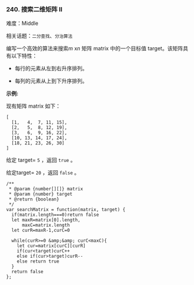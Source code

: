 ### 240. 搜索二维矩阵 II

难度：Middle

相关话题：`二分查找`、`分治算法`

编写一个高效的算法来搜索*m* x*n* 矩阵 matrix 中的一个目标值 target。该矩阵具有以下特性：




* 每行的元素从左到右升序排列。

* 每列的元素从上到下升序排列。





**示例:** 



现有矩阵 matrix 如下：



```
[
  [1,   4,  7, 11, 15],
  [2,   5,  8, 12, 19],
  [3,   6,  9, 16, 22],
  [10, 13, 14, 17, 24],
  [18, 21, 23, 26, 30]
]
```


给定 target= `5` ，返回 `true` 。



给定target= `20` ，返回 `false` 。


```
/**
 * @param {number[][]} matrix
 * @param {number} target
 * @return {boolean}
 */
var searchMatrix = function(matrix, target) {
  if(matrix.length===0)return false
  let maxR=matrix[0].length,
      maxC=matrix.length
  let curR=maxR-1,curC=0
  
  while(curR>=0 &amp;&amp; curC<maxC){
    let cur=matrix[curC][curR]
    if(cur<target)curC++
    else if(cur>target)curR--
    else return true
  }
  return false
};
```

